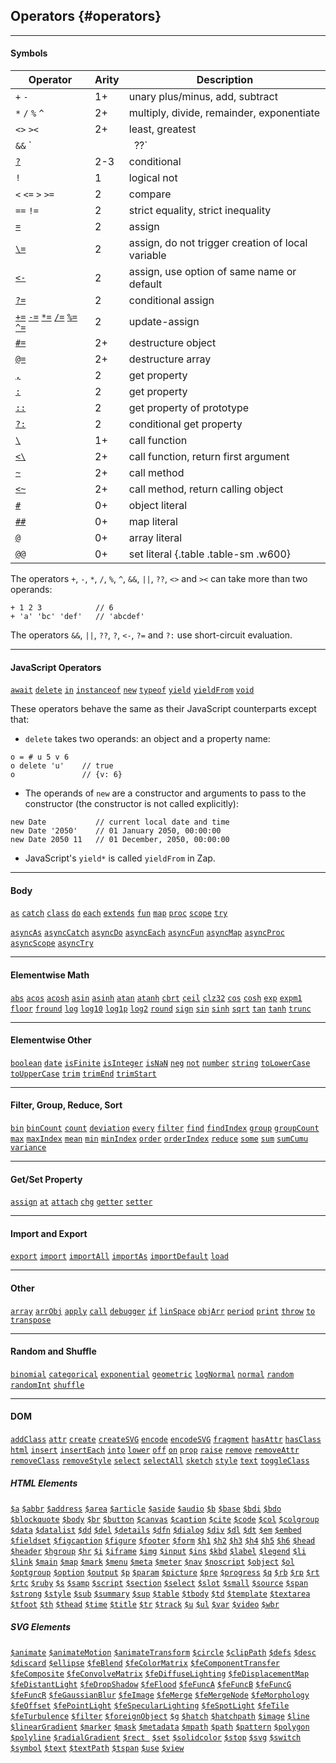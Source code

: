## Operators {#operators}

---

#### Symbols

| Operator | Arity | Description |
| ---------|----------|----------|
| `+` `-` | 1+ | unary plus/minus, add, subtract |
| `*` `/` `%` `^` | 2+ | multiply, divide, remainder, exponentiate |
| `<>` `><`  | 2+ | least, greatest |
| `&&` `||` `??` | 2+ | logical and, or, nullish coalescing |
| [`?`](#ternary) | 2-3 | conditional |
| `!` | 1 | logical not |
| `<` `<=` `>` `>=` | 2 | compare |
| `==` `!=` | 2 | strict equality, strict inequality |
| [`=`](#standard-assignment)  | 2  | assign |
| [`\=`](#non-local) | 2  | assign, do not trigger creation of local variable |
| [`<-`](#options) | 2  | assign, use option of same name or default |
| [`?=`](#conditional-assignment) | 2  | conditional assign |
| [`+=`](#update-assignment) [`-=`](#update-assignment) [`*=`](#update-assignment) [`/=`](#update-assignment) [`%=`](#update-assignment) [`^=`](#update-assignment) | 2 | update-assign |
| [`#=`](#destructure-object) | 2+ | destructure object |
| [`@=`](#destructure-iterable) | 2+ | destructure array |
| [`,`](#comma-getter) | 2 | get property |
| [`:`](#colon-getter)  | 2 | get property |
| [`::`](#colon-proto-getter) | 2 | get property of prototype |
| [`?:`](#conditional-get) | 2 | conditional get property |
| [`\`](#calling-functions) | 1+ | call function |
| [`<\`](#return-first) | 2+ | call function, return first argument |
| [`~`](#calling-methods) | 2+ | call method |
| [`<~`](#return-first) | 2+ | call method, return calling object |
| [`#`](#objects-and-maps) | 0+ | object literal |
| [`##`](#objects-and-maps) | 0+ | map literal |
| [`@`](#arrays)  | 0+ | array literal |
| [`@@`](#sets) | 0+ | set literal {.table .table-sm .w600} |

The operators `+`, `-`, `*`, `/`, `%`, `^`, `&&`, `||`, `??`, `<>` and `><` can take more than two operands:

```
+ 1 2 3            // 6
+ 'a' 'bc' 'def'   // 'abcdef'
```

The operators `&&`, `||`, `??`, `?`, `<-`, `?=` and `?:` use short-circuit evaluation.

---

#### JavaScript Operators 

[`await`](https://developer.mozilla.org/en-US/docs/Web/JavaScript/Reference/Operators/await) [`delete`](https://developer.mozilla.org/en-US/docs/Web/JavaScript/Reference/Operators/delete) [`in`](https://developer.mozilla.org/en-US/docs/Web/JavaScript/Reference/Operators/in) [`instanceof`](https://developer.mozilla.org/en-US/docs/Web/JavaScript/Reference/Operators/instanceof) [`new`](https://developer.mozilla.org/en-US/docs/Web/JavaScript/Reference/Operators/new) [`typeof`](https://developer.mozilla.org/en-US/docs/Web/JavaScript/Reference/Operators/typeof) [`yield`](https://developer.mozilla.org/en-US/docs/Web/JavaScript/Reference/Operators/yield) [`yieldFrom`](https://developer.mozilla.org/en-US/docs/Web/JavaScript/Reference/Operators/yield*) [`void`](https://developer.mozilla.org/en-US/docs/Web/JavaScript/Reference/Operators/void)   

These operators behave the same as their JavaScript counterparts except that:

* `delete` takes two operands: an object and a property name:

```{.indent}
o = # u 5 v 6
o delete 'u'    // true
o               // {v: 6}
```
  
* The operands of `new` are a constructor and arguments to pass to the constructor (the constructor is not called explicitly):

```{.indent}
new Date           // current local date and time
new Date '2050'    // 01 January 2050, 00:00:00
new Date 2050 11   // 01 December, 2050, 00:00:00
```

* JavaScript's `yield*` is called `yieldFrom` in Zap.

---

#### Body

[`as`](#as) [`catch`](#catch) [`class`](#class) [`do`](#do) [`each`](#each) [`extends`](#extends) [`fun`](#fun) [`map`](#map) [`proc`](#proc) [`scope`](#scope-op) [`try`](#try) 

[`asyncAs`](#as) [`asyncCatch`](#catch) [`asyncDo`](#async-loops) [`asyncEach`](#async-loops) [`asyncFun`](#fun) [`asyncMap`](#async-loops) [`asyncProc`](#proc) [`asyncScope`](#scope-op) [`asyncTry`](#try) 

---

#### Elementwise Math

[`abs`](#elementwise) [`acos`](#elementwise) [`acosh`](#elementwise) [`asin`](#elementwise) [`asinh`](#elementwise) [`atan`](#elementwise) [`atanh`](#elementwise) [`cbrt`](#elementwise) [`ceil`](#elementwise) [`clz32`](#elementwise) [`cos`](#elementwise) [`cosh`](#elementwise) [`exp`](#elementwise) [`expm1`](#elementwise) [`floor`](#elementwise) [`fround`](#elementwise) [`log`](#elementwise) [`log10`](#elementwise) [`log1p`](#elementwise)  [`log2`](#elementwise) [`round`](#elementwise) [`sign`](#elementwise) [`sin`](#elementwise) [`sinh`](#elementwise) [`sqrt`](#elementwise) [`tan`](#elementwise) [`tanh`](#elementwise) [`trunc`](#elementwise)

---

#### Elementwise Other

[`boolean`](#elementwise) [`date`](#elementwise) [`isFinite`](lementwise) [`isInteger`](#elementwise) [`isNaN`](#elementwise) [`neg`](#elementwise) [`not`](#elementwise) [`number`](#elementwise) [`string`](#elementwise) [`toLowerCase`](#elementwise) [`toUpperCase`](#elementwise) [`trim`](#elementwise) [`trimEnd`](#elementwise) [`trimStart`](#elementwise)

---

#### Filter, Group, Reduce, Sort

[`bin`](#bin)  [`binCount`](#bin) [`count`](#count) [`deviation`](#sum) [`every`](#every) [`filter`](#filter)  [`find`](#find) [`findIndex`](#find) [`group`](#group) [`groupCount`](#group) [`max`](#min) [`maxIndex`](#min) [`mean`](#sum) [`min`](#min) [`minIndex`](#min) [`order`](#order) [`orderIndex`](#order) [`reduce`](#reduce-op) [`some`](#every) [`sum`](#sum) [`sumCumu`](#sum-cumu) [`variance`](#sum)

---

#### Get/Set Property

[`assign`](#copy-properties) [`at`](#at) [`attach`](#attach) [`chg`](#chg) [`getter`](#getter) [`setter`](#setter)

---

#### Import and Export
[`export`](#export) [`import`](#import) [`importAll`](#import-all) [`importAs`](#import-as) [`importDefault`](#import-default) [`load`](#load)

---

#### Other

[`array`](#arrays) [`arrObj`](#array-of-objects) [`apply`](#call-and-apply) [`call`](#call-and-apply) [`debugger`](#debugger) [`if`](#if) [`linSpace`](#lin-space) [`objArr`](#object-of-arrays) [`period`](#period) [`print`](#print) [`throw`](#throw) [`to`](#to) [`transpose`](#transpose) 

---

#### Random and Shuffle

[`binomial`](#binomial) [`categorical`](#categorical) [`exponential`](#exponential) [`geometric`](#geometric) [`logNormal`](#log-normal) [`normal`](#normal) [`random`](#random-op) [`randomInt`](#random-int) [`shuffle`](#shuffle)

---

#### DOM

[`addClass`](#add-class) [`attr`](#attr) [`create`](#create) [`createSVG`](#create) [`encode`](#encode) [`encodeSVG`](#encode) [`fragment`](#fragment) [`hasAttr`](#has-attr) [`hasClass`](#has-attr) [`html`](#html) [`insert`](#insert) [`insertEach`](#insert-each) [`into`](#into) [`lower`](#lower) [`off`](#on) [`on`](#on) [`prop`](#attr) [`raise`](#lower) [`remove`](#remove) [`removeAttr`](#remove-attr) [`removeClass`](#add-class) [`removeStyle`](#remove-attr) [`select`](#select) [`selectAll`](#select-all) [`sketch`](#sketch) [`style`](#attr) [`text`](#html) [`toggleClass`](#toggle-class)

##### HTML Elements

[`$a`](#create-convenience) [`$abbr`](#create-convenience) [`$address`](#create-convenience) [`$area`](#create-convenience) [`$article`](#create-convenience) [`$aside`](#create-convenience) [`$audio`](#create-convenience) [`$b`](#create-convenience) [`$base`](#create-convenience) [`$bdi`](#create-convenience) [`$bdo`](#create-convenience) [`$blockquote`](#create-convenience) [`$body`](#create-convenience) [`$br`](#create-convenience) [`$button`](#create-convenience) [`$canvas`](#create-convenience) [`$caption`](#create-convenience) [`$cite`](#create-convenience) [`$code`](#create-convenience) [`$col`](#create-convenience) [`$colgroup`](#create-convenience) [`$data`](#create-convenience) [`$datalist`](#create-convenience) [`$dd`](#create-convenience) [`$del`](#create-convenience) [`$details`](#create-convenience) [`$dfn`](#create-convenience) [`$dialog`](#create-convenience) [`$div`](#create-convenience) [`$dl`](#create-convenience) [`$dt`](#create-convenience) [`$em`](#create-convenience) [`$embed`](#create-convenience) [`$fieldset`](#create-convenience) [`$figcaption`](#create-convenience) [`$figure`](#create-convenience) [`$footer`](#create-convenience) [`$form`](#create-convenience) [`$h1`](#create-convenience) [`$h2`](#create-convenience) [`$h3`](#create-convenience) [`$h4`](#create-convenience) [`$h5`](#create-convenience) [`$h6`](#create-convenience) [`$head`](#create-convenience) [`$header`](#create-convenience) [`$hgroup`](#create-convenience) [`$hr`](#create-convenience) [`$i`](#create-convenience) [`$iframe`](#create-convenience) [`$img`](#create-convenience) [`$input`](#create-convenience) [`$ins`](#create-convenience) [`$kbd`](#create-convenience) [`$label`](#create-convenience) [`$legend`](#create-convenience) [`$li`](#create-convenience) [`$link`](#create-convenience) [`$main`](#create-convenience) [`$map`](#create-convenience) [`$mark`](#create-convenience) [`$menu`](#create-convenience) [`$meta`](#create-convenience) [`$meter`](#create-convenience) [`$nav`](#create-convenience) [`$noscript`](#create-convenience) [`$object`](#create-convenience) [`$ol`](#create-convenience) [`$optgroup`](#create-convenience) [`$option`](#create-convenience) [`$output`](#create-convenience) [`$p`](#create-convenience) [`$param`](#create-convenience) [`$picture`](#create-convenience) [`$pre`](#create-convenience) [`$progress`](#create-convenience) [`$q`](#create-convenience) [`$rb`](#create-convenience) [`$rp`](#create-convenience) [`$rt`](#create-convenience) [`$rtc`](#create-convenience) [`$ruby`](#create-convenience) [`$s`](#create-convenience) [`$samp`](#create-convenience) [`$script`](#create-convenience) [`$section`](#create-convenience) [`$select`](#create-convenience) [`$slot`](#create-convenience) [`$small`](#create-convenience) [`$source`](#create-convenience) [`$span`](#create-convenience) [`$strong`](#create-convenience) [`$style`](#create-convenience) [`$sub`](#create-convenience) [`$summary`](#create-convenience) [`$sup`](#create-convenience) [`$table`](#create-convenience) [`$tbody`](#create-convenience) [`$td`](#create-convenience) [`$template`](#create-convenience) [`$textarea`](#create-convenience) [`$tfoot`](#create-convenience) [`$th`](#create-convenience) [`$thead`](#create-convenience) [`$time`](#create-convenience) [`$title`](#create-convenience) [`$tr`](#create-convenience) [`$track`](#create-convenience) [`$u`](#create-convenience) [`$ul`](#create-convenience) [`$var`](#create-convenience) [`$video`](#create-convenience) [`$wbr`](#create-convenience)

##### SVG Elements

[`$animate`](#create-convenience) [`$animateMotion`](#create-convenience) [`$animateTransform`](#create-convenience) [`$circle`](#create-convenience) [`$clipPath`](#create-convenience) [`$defs`](#create-convenience) [`$desc`](#create-convenience) [`$discard`](#create-convenience) [`$ellipse`](#create-convenience) [`$feBlend`](#create-convenience) [`$feColorMatrix`](#create-convenience) [`$feComponentTransfer`](#create-convenience) [`$feComposite`](#create-convenience) [`$feConvolveMatrix`](#create-convenience) [`$feDiffuseLighting`](#create-convenience) [`$feDisplacementMap`](#create-convenience) [`$feDistantLight`](#create-convenience) [`$feDropShadow`](#create-convenience) [`$feFlood`](#create-convenience) [`$feFuncA`](#create-convenience) [`$feFuncB`](#create-convenience) [`$feFuncG`](#create-convenience) [`$feFuncR`](#create-convenience) [`$feGaussianBlur`](#create-convenience) [`$feImage`](#create-convenience) [`$feMerge`](#create-convenience) [`$feMergeNode`](#create-convenience) [`$feMorphology`](#create-convenience) [`$feOffset`](#create-convenience) [`$fePointLight`](#create-convenience) [`$feSpecularLighting`](#create-convenience) [`$feSpotLight`](#create-convenience) [`$feTile`](#create-convenience) [`$feTurbulence`](#create-convenience) [`$filter`](#create-convenience) [`$foreignObject`](#create-convenience) [`$g`](#create-convenience) [`$hatch`](#create-convenience) [`$hatchpath`](#create-convenience) [`$image`](#create-convenience) [`$line`](#create-convenience) [`$linearGradient`](#create-convenience) [`$marker`](#create-convenience) [`$mask`](#create-convenience) [`$metadata`](#create-convenience) [`$mpath`](#create-convenience) [`$path`](#create-convenience) [`$pattern`](#create-convenience) [`$polygon`](#create-convenience) [`$polyline`](#create-convenience) [`$radialGradient`](#create-convenience) [`$rect `](#create-convenience) [`$set`](#create-convenience) [`$solidcolor`](#create-convenience) [`$stop`](#create-convenience) [`$svg`](#create-convenience) [`$switch`](#create-convenience) [`$symbol`](#create-convenience) [`$text`](#create-convenience) [`$textPath`](#create-convenience) [`$tspan`](#create-convenience) [`$use`](#create-convenience) [`$view`](#create-convenience)
